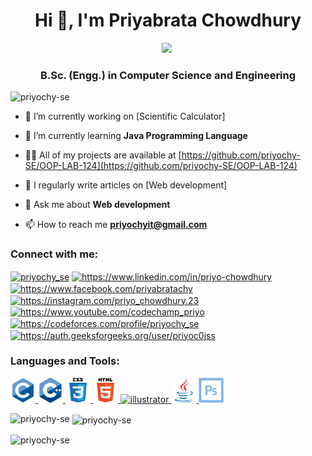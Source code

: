 <h1 align="center">Hi 👋, I'm Priyabrata Chowdhury</h1>
<div align="center"> <img src="https://github.com/priyochy-SE/priyochy-SE/blob/main/PRIYO%20IT%20Cover%20Page.png"> </div>
<h3 align="center">B.Sc. (Engg.) in Computer Science and Engineering</h3>
<img align="right" alt="" width="400" src="https://github.com/priyochy-SE/priyochy-SE/blob/e06a9a3fe1fb3077faeec4df45bb945e8c192696/Coding.gif">

<p align="left"> <img src="https://komarev.com/ghpvc/?username=priyochy-se&label=Profile%20views&color=0e75b6&style=flat" alt="priyochy-se" /> </p>

- 🔭 I’m currently working on [Scientific Calculator]

- 🌱 I’m currently learning **Java Programming Language**

- 👨‍💻 All of my projects are available at [https://github.com/priyochy-SE/OOP-LAB-124](https://github.com/priyochy-SE/OOP-LAB-124)

- 📝 I regularly write articles on [Web development]

- 💬 Ask me about **Web development**

- 📫 How to reach me **priyochyit@gmail.com**

<h3 align="left">Connect with me:</h3>
<p align="left">
<a href="https://twitter.com/priyochy_se" target="blank"><img align="center" src="https://raw.githubusercontent.com/rahuldkjain/github-profile-readme-generator/master/src/images/icons/Social/twitter.svg" alt="priyochy_se" height="30" width="40" /></a>
<a href="https://linkedin.com/in/https://www.linkedin.com/in/priyo-chowdhury" target="blank"><img align="center" src="https://raw.githubusercontent.com/rahuldkjain/github-profile-readme-generator/master/src/images/icons/Social/linked-in-alt.svg" alt="https://www.linkedin.com/in/priyo-chowdhury" height="30" width="40" /></a>
<a href="https://fb.com/https://www.facebook.com/priyabratachy" target="blank"><img align="center" src="https://raw.githubusercontent.com/rahuldkjain/github-profile-readme-generator/master/src/images/icons/Social/facebook.svg" alt="https://www.facebook.com/priyabratachy" height="30" width="40" /></a>
<a href="https://instagram.com/https://instagram.com/priyo_chowdhury.23" target="blank"><img align="center" src="https://raw.githubusercontent.com/rahuldkjain/github-profile-readme-generator/master/src/images/icons/Social/instagram.svg" alt="https://instagram.com/priyo_chowdhury.23" height="30" width="40" /></a>
<a href="https://www.youtube.com/c/https://www.youtube.com/codechamp_priyo" target="blank"><img align="center" src="https://raw.githubusercontent.com/rahuldkjain/github-profile-readme-generator/master/src/images/icons/Social/youtube.svg" alt="https://www.youtube.com/codechamp_priyo" height="30" width="40" /></a>
<a href="https://codeforces.com/profile/https://codeforces.com/profile/priyochy_se" target="blank"><img align="center" src="https://raw.githubusercontent.com/rahuldkjain/github-profile-readme-generator/master/src/images/icons/Social/codeforces.svg" alt="https://codeforces.com/profile/priyochy_se" height="30" width="40" /></a>
<a href="https://auth.geeksforgeeks.org/user/https://auth.geeksforgeeks.org/user/priyoc0jss" target="blank"><img align="center" src="https://raw.githubusercontent.com/rahuldkjain/github-profile-readme-generator/master/src/images/icons/Social/geeks-for-geeks.svg" alt="https://auth.geeksforgeeks.org/user/priyoc0jss" height="30" width="40" /></a>
</p>

<h3 align="left">Languages and Tools:</h3>
<p align="left"> <a href="https://www.cprogramming.com/" target="_blank" rel="noreferrer"> <img src="https://raw.githubusercontent.com/devicons/devicon/master/icons/c/c-original.svg" alt="c" width="40" height="40"/> </a> <a href="https://www.w3schools.com/cpp/" target="_blank" rel="noreferrer"> <img src="https://raw.githubusercontent.com/devicons/devicon/master/icons/cplusplus/cplusplus-original.svg" alt="cplusplus" width="40" height="40"/> </a> <a href="https://www.w3schools.com/css/" target="_blank" rel="noreferrer"> <img src="https://raw.githubusercontent.com/devicons/devicon/master/icons/css3/css3-original-wordmark.svg" alt="css3" width="40" height="40"/> </a> <a href="https://www.w3.org/html/" target="_blank" rel="noreferrer"> <img src="https://raw.githubusercontent.com/devicons/devicon/master/icons/html5/html5-original-wordmark.svg" alt="html5" width="40" height="40"/> </a> <a href="https://www.adobe.com/in/products/illustrator.html" target="_blank" rel="noreferrer"> <img src="https://www.vectorlogo.zone/logos/adobe_illustrator/adobe_illustrator-icon.svg" alt="illustrator" width="40" height="40"/> </a> <a href="https://www.java.com" target="_blank" rel="noreferrer"> <img src="https://raw.githubusercontent.com/devicons/devicon/master/icons/java/java-original.svg" alt="java" width="40" height="40"/> </a> <a href="https://www.photoshop.com/en" target="_blank" rel="noreferrer"> <img src="https://raw.githubusercontent.com/devicons/devicon/master/icons/photoshop/photoshop-line.svg" alt="photoshop" width="40" height="40"/> </a> </p>

<p><img align="left" src="https://github-readme-stats.vercel.app/api/top-langs?username=priyochy-se&show_icons=true&locale=en&layout=compact" alt="priyochy-se" /></p>

<p>&nbsp;<img align="center" src="https://github-readme-stats.vercel.app/api?username=priyochy-se&show_icons=true&locale=en" alt="priyochy-se" /></p>

<p><img align="center" src="https://github-readme-streak-stats.herokuapp.com/?user=priyochy-se&" alt="priyochy-se" /></p>
